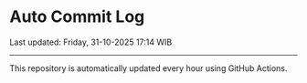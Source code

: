 # Auto Commit Log

Last updated: Friday, 31-10-2025 17:14 WIB

---

This repository is automatically updated every hour using GitHub Actions.
